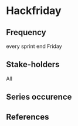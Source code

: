 # Hackfriday

## Frequency

every sprint end Friday

## Stake-holders

All

## Series occurence

## References
